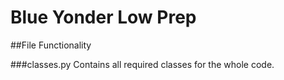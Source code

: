 # Blue Yonder Low Prep

##File Functionality

###classes.py
Contains all required classes for the whole code.
